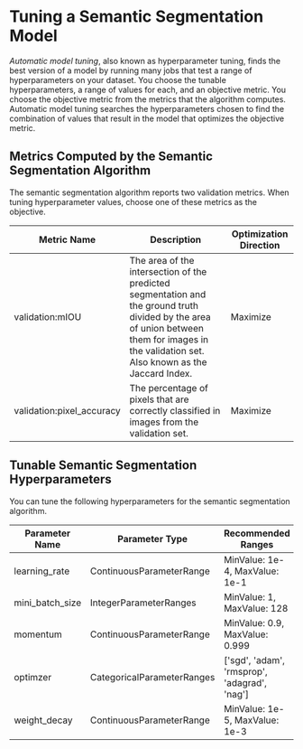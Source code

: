 # Tuning a Semantic Segmentation Model<a name="semantic-segmentation-tuning"></a>

*Automatic model tuning*, also known as hyperparameter tuning, finds the best version of a model by running many jobs that test a range of hyperparameters on your dataset\. You choose the tunable hyperparameters, a range of values for each, and an objective metric\. You choose the objective metric from the metrics that the algorithm computes\. Automatic model tuning searches the hyperparameters chosen to find the combination of values that result in the model that optimizes the objective metric\.

## Metrics Computed by the Semantic Segmentation Algorithm<a name="semantic-segmentation-metrics"></a>

The semantic segmentation algorithm reports two validation metrics\. When tuning hyperparameter values, choose one of these metrics as the objective\.


| Metric Name | Description | Optimization Direction | 
| --- | --- | --- | 
| validation:mIOU |  The area of the intersection of the predicted segmentation and the ground truth divided by the area of union between them for images in the validation set\. Also known as the Jaccard Index\.  |  Maximize  | 
| validation:pixel\_accuracy | The percentage of pixels that are correctly classified in images from the validation set\. |  Maximize  | 

## Tunable Semantic Segmentation Hyperparameters<a name="semantic-segmentation-tunable-hyperparameters"></a>

You can tune the following hyperparameters for the semantic segmentation algorithm\.


| Parameter Name | Parameter Type | Recommended Ranges | 
| --- | --- | --- | 
| learning\_rate |  ContinuousParameterRange  |  MinValue: 1e\-4, MaxValue: 1e\-1  | 
| mini\_batch\_size |  IntegerParameterRanges  |  MinValue: 1, MaxValue: 128  | 
| momentum |  ContinuousParameterRange  |  MinValue: 0\.9, MaxValue: 0\.999  | 
| optimzer |  CategoricalParameterRanges  |  \['sgd', 'adam', 'rmsprop', 'adagrad', 'nag'\]  | 
| weight\_decay |  ContinuousParameterRange  |  MinValue: 1e\-5, MaxValue: 1e\-3  | 
